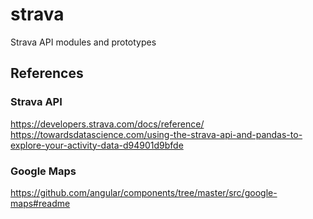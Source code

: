 # strava
Strava API modules and prototypes


## References
### Strava API
https://developers.strava.com/docs/reference/  
https://towardsdatascience.com/using-the-strava-api-and-pandas-to-explore-your-activity-data-d94901d9bfde

### Google Maps
https://github.com/angular/components/tree/master/src/google-maps#readme

